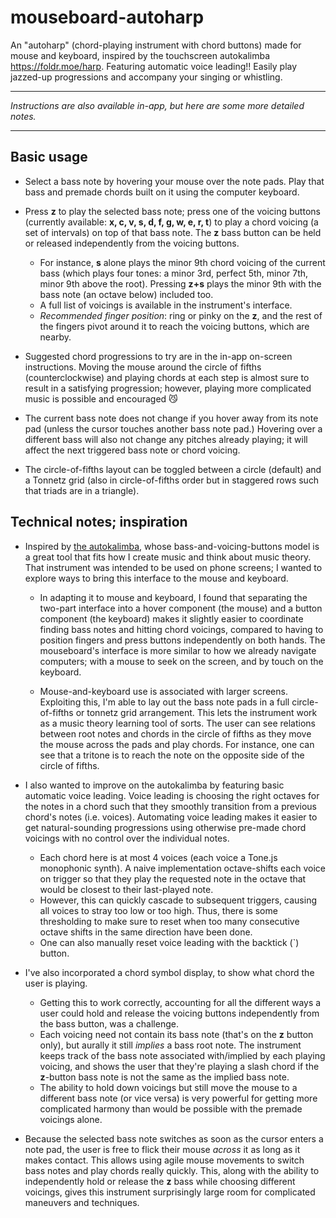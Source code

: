 # mouseboard-autoharp

An "autoharp" (chord-playing instrument with chord buttons) made for mouse and
keyboard, inspired by the touchscreen autokalimba https://foldr.moe/harp. Featuring automatic voice leading!! Easily play jazzed-up progressions and accompany your singing or whistling.

---
*Instructions are also available in-app, but here are some more detailed notes.*

---

## Basic usage
- Select a bass note by hovering your mouse over the note pads. Play that bass and premade chords built on it using the computer keyboard.

- Press **z** to play the selected bass note; press one of the voicing buttons (currently available: **x, c, v, s, d, f, g, w, e, r, t**) to play a chord voicing (a set of intervals) on top of that bass note. The **z** bass button can be held or released independently from the voicing buttons.
    - For instance, **s** alone plays the minor 9th chord voicing of the current bass (which plays four tones: a minor 3rd, perfect 5th, minor 7th, minor 9th above the root). Pressing **z+s** plays the minor 9th with the bass note (an octave below) included too. 
    - A full list of voicings is available in the instrument's interface.
    - *Recommended finger position*: ring or pinky on the **z**, and the rest of the fingers pivot around it to reach the voicing buttons, which are nearby.


- Suggested chord progressions to try are in the in-app on-screen instructions. Moving the mouse around the circle of fifths (counterclockwise) and playing chords at each step is almost sure to result in a satisfying progression; however, playing more complicated music is possible and encouraged 😼

- The current bass note does not change if you hover away from its note pad (unless the cursor touches another bass note pad.) Hovering over a different bass will also not change any pitches already playing; it will affect the next triggered bass note or chord voicing.

- The circle-of-fifths layout can be toggled between a circle (default) and a Tonnetz grid (also in circle-of-fifths order but in staggered rows such that triads are in a triangle).

## Technical notes; inspiration
- Inspired by [the autokalimba](https://foldr.moe/harp), whose bass-and-voicing-buttons model is a great tool that fits how I create music and think about music theory. That instrument was intended to be used on phone screens; I wanted to explore ways to bring this interface to the mouse and keyboard.
    - In adapting it to mouse and keyboard, I found that separating the two-part interface into a hover component (the mouse) and a button component (the keyboard) makes it slightly easier to coordinate finding bass notes and hitting chord voicings, compared to having to position fingers and press buttons independently on both hands. The mouseboard's interface is more similar to how we already navigate computers; with a mouse to seek on the screen, and by touch on the keyboard.
    
    - Mouse-and-keyboard use is associated with larger screens. Exploiting this, I'm able to lay out the bass note pads in a full circle-of-fifths or tonnetz grid arrangement. This lets the instrument work as a music theory learning tool of sorts. The user can see relations between root notes and chords in the circle of fifths as they move the mouse across the pads and play chords. For instance, one can see that a tritone is to reach the note on the opposite side of the circle of fifths.

- I also wanted to improve on the autokalimba by featuring basic automatic voice leading. Voice leading is choosing the right octaves for the notes in a chord such that they smoothly transition from a previous chord's notes (i.e. voices). Automating voice leading makes it easier to get natural-sounding progressions using otherwise pre-made chord voicings with no control over the individual notes.
    - Each chord here is at most 4 voices (each voice a Tone.js monophonic synth). A naive implementation octave-shifts each voice on trigger so that they play the requested note in the octave that would be closest to their last-played note.
    - However, this can quickly cascade to subsequent triggers, causing all voices to stray too low or too high. Thus, there is some thresholding to make sure to reset when too many consecutive octave shifts in the same direction have been done.
    - One can also manually reset voice leading with the backtick (`) button.
- I've also incorporated a chord symbol display, to show what chord the user is playing. 
    - Getting this to work correctly, accounting for all the different ways a user could hold and release the voicing buttons independently from the bass button, was a challenge.
    - Each voicing need not contain its bass note (that's on the **z** button only), but aurally it still *implies* a bass root note. The instrument keeps track of the bass note associated with/implied by each playing voicing, and shows the user that they're playing a slash chord if the **z**-button bass note is not the same as the implied bass note.
    - The ability to hold down voicings but still move the mouse to a different bass note (or vice versa) is very powerful for getting more complicated harmony than would be possible with the premade voicings alone.
- Because the selected bass note switches as soon as the cursor enters a note pad, the user is free to flick their mouse *across* it as long as it makes contact. This allows using agile mouse movements to switch bass notes and play chords really quickly. This, along with the ability to independently hold or release the **z** bass while choosing different voicings, gives this instrument surprisingly large room for complicated maneuvers and techniques.
